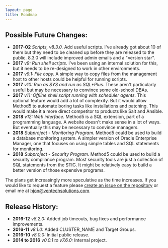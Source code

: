 ```yaml
---
layout: page
title: Roadmap
---
```


Possible Future Changes:
------------------------

* **2017-02** _Scripts, v8.3.0._  Add useful scripts.  I've already got about 10 of them but they need to be cleaned up before they are released to the public.  8.3.0 will include improved admin emails and a "version star".
* **2017** _v9: Run shell scripts._  I've been using an internal solution for this, but it needs to be re-designed to work in other environments.
* **2017** _v9.1: File copy._  A simple way to copy files from the management host to other hosts could be helpful for running scripts.
* **2017** _v10: Run as SYS and run as SQL\*Plus._  These aren't particularly useful but may be necessary to convince some old-school DBAs.
* **2017** _v11: Offline shell script running with scheduler agents._  This optional feature would add a lot of complexity.  But it would allow Method5 to automate boring tasks like installations and patching.  This would make it a more direct competitor to products like Salt and Ansible.
* **2018** _v12: Web interface._  Method5 is a SQL extension, part of a programming language.  A website doesn't make sense in a lot of ways.  But eventually this may be necessary to convince managers.
* **2018** _Subproject - Monitoring Program._ Method5 could be used to build a database monitoring system.  A simpler version of Oracle Enterprise Manager, one that focuses on using simple tables and SQL statements for monitoring.
* **2018** _Subproject - Security Program._ Method5 could be used to build a security compliance program.  Most security tools are just a collection of SQL statements from the STIG.  It might be relatively easy to build a better version of those expensive programs.

The plans get increasingly more speculative as the time increases.  If you would like to request a feature please [create an issue on the repository](https://github.com/method5/method5/issues) or email me at hjon@ventechsolutions.com.


Release History:
----------------

* **2016-12** *v8.2.0:* Added job timeouts, bug fixes and performance improvements.
* **2016-11** *v8.1.0:* Added CLUSTER_NAME and Target Groups.
* **2016-10** *v8.0.0:* Initial public release.
* **2014 to 2016** *v0.0.1 to v7.6.0:* Internal project.

